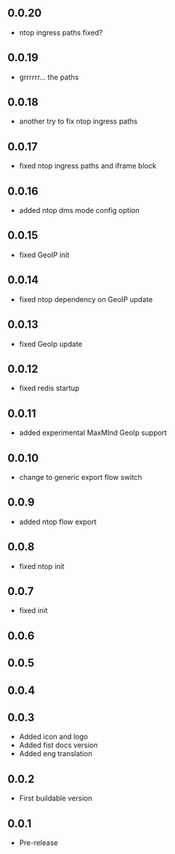 <!-- https://developers.home-assistant.io/docs/add-ons/presentation#keeping-a-changelog -->

## 0.0.20

- ntop ingress paths fixed?

## 0.0.19

- grrrrrr... the paths

## 0.0.18

- another try to fix ntop ingress paths

## 0.0.17

- fixed ntop ingress paths and iframe block

## 0.0.16

- added ntop dms mode config option

## 0.0.15

- fixed GeoIP init

## 0.0.14

- fixed ntop dependency on GeoIP update

## 0.0.13

- fixed GeoIp update

## 0.0.12

- fixed redis startup

## 0.0.11

- added experimental MaxMInd GeoIp support

## 0.0.10

- change to generic export flow switch

## 0.0.9

- added ntop flow export

## 0.0.8

- fixed ntop init

## 0.0.7

- fixed init

## 0.0.6

## 0.0.5

## 0.0.4

## 0.0.3

- Added icon and logo
- Added fist docs version
- Added eng translation

## 0.0.2

- First buildable version

## 0.0.1

- Pre-release


